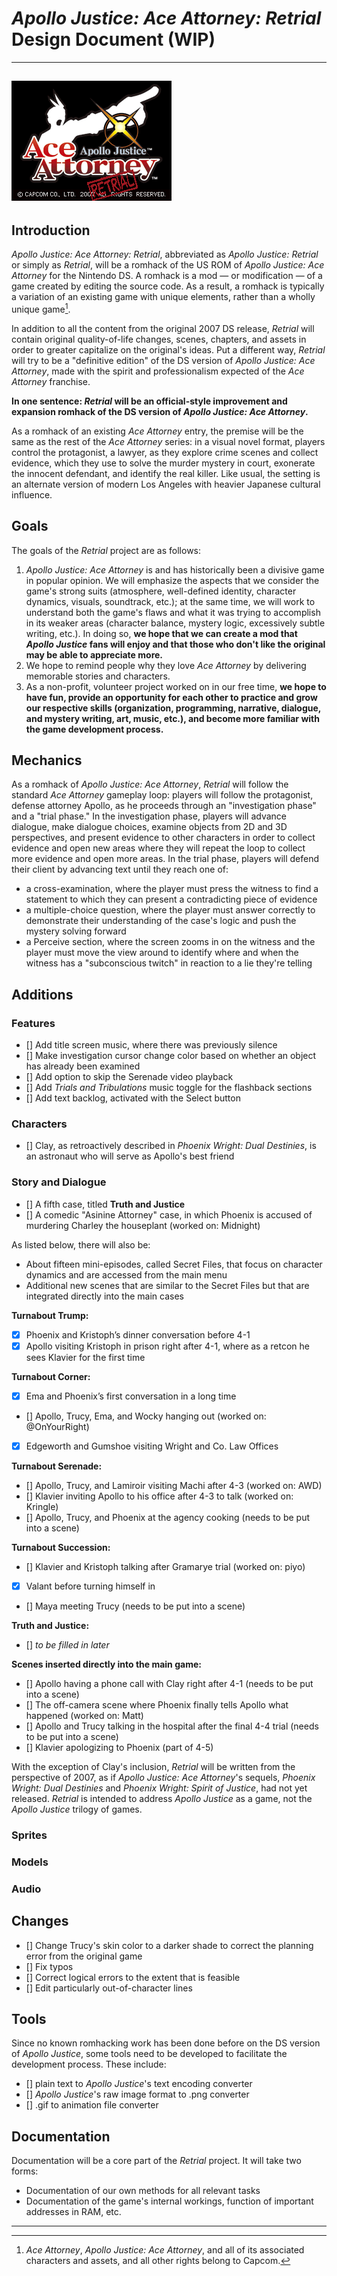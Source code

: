 # *Apollo Justice: Ace Attorney: Retrial* Design Document (WIP)
---
![Retrial project logo](./Added%20assets/Images/titleLogo.png)
---
## Introduction
*Apollo Justice: Ace Attorney: Retrial*, abbreviated as *Apollo Justice: Retrial* or simply as *Retrial*, will be a romhack of the US ROM of *Apollo Justice: Ace Attorney* for the Nintendo DS. A romhack is a mod — or modification — of a game created by editing the source code. As a result, a romhack is typically a variation of an existing game with unique elements, rather than a wholly unique game[^1].

In addition to all the content from the original 2007 DS release, *Retrial* will contain original quality-of-life changes, scenes, chapters, and assets in order to greater capitalize on the original's ideas. Put a different way, *Retrial* will try to be a "definitive edition" of the DS version of *Apollo Justice: Ace Attorney*, made with the spirit and professionalism expected of the *Ace Attorney* franchise.

**In one sentence: *Retrial* will be an official-style improvement and expansion romhack of the DS version of *Apollo Justice: Ace Attorney*.**

As a romhack of an existing *Ace Attorney* entry, the premise will be the same as the rest of the *Ace Attorney* series: in a visual novel format, players control the protagonist, a lawyer, as they explore crime scenes and collect evidence, which they use to solve the murder mystery in court, exonerate the innocent defendant, and identify the real killer. Like usual, the setting is an alternate version of modern Los Angeles with heavier Japanese cultural influence.


## Goals
The goals of the *Retrial* project are as follows:

1. *Apollo Justice: Ace Attorney* is and has historically been a divisive game in popular opinion. We will emphasize the aspects that we consider the game's strong suits (atmosphere, well-defined identity, character dynamics, visuals, soundtrack, etc.); at the same time, we will work to understand both the game's flaws and what it was trying to accomplish in its weaker areas (character balance, mystery logic, excessively subtle writing, etc.). In doing so, **we hope that we can create a mod that *Apollo Justice* fans will enjoy and that those who don't like the original may be able to appreciate more.**
2. We hope to remind people why they love *Ace Attorney* by delivering memorable stories and characters.
3. As a non-profit, volunteer project worked on in our free time, **we hope to have fun, provide an opportunity for each other to practice and grow our respective skills (organization, programming, narrative, dialogue, and mystery writing, art, music, etc.), and become more familiar with the game development process.**


## Mechanics
As a romhack of *Apollo Justice: Ace Attorney*, *Retrial* will follow the standard *Ace Attorney* gameplay loop: players will follow the protagonist, defense attorney Apollo, as he proceeds through an "investigation phase" and a "trial phase." In the investigation phase, players will advance dialogue, make dialogue choices, examine objects from 2D and 3D perspectives, and present evidence to other characters in order to collect evidence and open new areas where they will repeat the loop to collect more evidence and open more areas. In the trial phase, players will defend their client by advancing text until they reach one of:

- a cross-examination, where the player must press the witness to find a statement to which they can present a contradicting piece of evidence
- a multiple-choice question, where the player must answer correctly to demonstrate their understanding of the case's logic and push the mystery solving forward
- a Perceive section, where the screen zooms in on the witness and the player must move the view around to identify where and when the witness has a "subconscious twitch" in reaction to a lie they're telling


## Additions
### Features
- [] Add title screen music, where there was previously silence
- [] Make investigation cursor change color based on whether an object has already been examined
- [] Add option to skip the Serenade video playback
- [] Add *Trials and Tribulations* music toggle for the flashback sections
- [] Add text backlog, activated with the Select button 


### Characters
- [] Clay, as retroactively described in *Phoenix Wright: Dual Destinies*, is an astronaut who will serve as Apollo's best friend


### Story and Dialogue
- [] A fifth case, titled **Truth and Justice**
- [] A comedic "Asinine Attorney" case, in which Phoenix is accused of murdering Charley the houseplant (worked on: Midnight)
  
As listed below, there will also be:
- About fifteen mini-episodes, called Secret Files, that focus on character dynamics and are accessed from the main menu
- Additional new scenes that are similar to the Secret Files but that are integrated directly into the main cases

**Turnabout Trump:**
- [x] Phoenix and Kristoph’s dinner conversation before 4-1
- [x] Apollo visiting Kristoph in prison right after 4-1, where as a retcon he sees Klavier for the first time

**Turnabout Corner:**
- [x] Ema and Phoenix’s first conversation in a long time
- [] Apollo, Trucy, Ema, and Wocky hanging out (worked on: @OnYourRight)
- [x] Edgeworth and Gumshoe visiting Wright and Co. Law Offices

**Turnabout Serenade:**
- [] Apollo, Trucy, and Lamiroir visiting Machi after 4-3 (worked on: AWD)
- [] Klavier inviting Apollo to his office after 4-3 to talk (worked on: Kringle)
- [] Apollo, Trucy, and Phoenix at the agency cooking (needs to be put into a scene)

**Turnabout Succession:**
- [] Klavier and Kristoph talking after Gramarye trial (worked on: piyo)
- [x] Valant before turning himself in
- [] Maya meeting Trucy (needs to be put into a scene)

**Truth and Justice:**
- [] *to be filled in later*

**Scenes inserted directly into the main game:**
- [] Apollo having a phone call with Clay right after 4-1 (needs to be put into a scene)
- [] The off-camera scene where Phoenix finally tells Apollo what happened (worked on: Matt)
- [] Apollo and Trucy talking in the hospital after the final 4-4 trial (needs to be put into a scene)
- [] Klavier apologizing to Phoenix (part of 4-5)

With the exception of Clay's inclusion, *Retrial* will be written from the perspective of 2007, as if *Apollo Justice: Ace Attorney*'s sequels, *Phoenix Wright: Dual Destinies* and *Phoenix Wright: Spirit of Justice*, had not yet released. *Retrial* is intended to address *Apollo Justice* as a game, not the *Apollo Justice* trilogy of games.


### Sprites


### Models


### Audio


## Changes
- [] Change Trucy's skin color to a darker shade to correct the planning error from the original game
- [] Fix typos
- [] Correct logical errors to the extent that is feasible
- [] Edit particularly out-of-character lines


## Tools
Since no known romhacking work has been done before on the DS version of *Apollo Justice*, some tools need to be developed to facilitate the development process. These include:

- [] plain text to *Apollo Justice*'s text encoding converter
- [] *Apollo Justice*'s raw image format to .png converter
- [] .gif to animation file converter


## Documentation
Documentation will be a core part of the *Retrial* project. It will take two forms:
- Documentation of our own methods for all relevant tasks
- Documentation of the game's internal workings, function of important addresses in RAM, etc.


---
[^1]: *Ace Attorney*, *Apollo Justice: Ace Attorney*, and all of its associated characters and assets, and all other rights belong to Capcom. 
